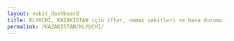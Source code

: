 ```yaml
---
layout: vakit_dashboard
title: KLYUCHI, KAZAKISTAN için iftar, namaz vakitleri ve hava durumu - ilçe/eyalet seç
permalink: /KAZAKISTAN/KLYUCHI/
---
```


<script type="text/javascript">
  var GLOBAL_COUNTRY = 'KAZAKISTAN';
  var GLOBAL_CITY = 'KLYUCHI';
  var GLOBAL_STATE = '';
  var lat = 72;
  var lon = 21;
</script>
